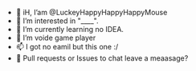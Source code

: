 - 👋 iH, I’am @LuckeyHappyHappyHappyMouse
- 👀 I’m interested in "____".
- 🌱 I’m currently learning no IDEA.
- 💞️ I’m voide game player
- 📫 I got no eamil but this one :/
- 🤔 Pull requests or Issues to chat leave a meaasage?

<!---
An is a ✨ special ✨ repository because its `README.md` (this file) appears on your GitHub profile.
You can click the Preview link to take a look at your changes.
--->
